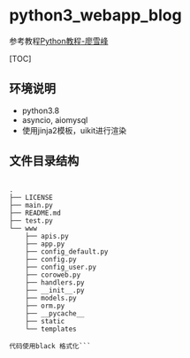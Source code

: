 # python3_webapp_blog

参考教程[Python教程-廖雪峰](https://www.liaoxuefeng.com/wiki/1016959663602400)

[TOC]


## 环境说明
* python3.8
* asyncio, aiomysql
* 使用jinja2模板，uikit进行渲染


## 文件目录结构

```shell

.
├── LICENSE
├── main.py
├── README.md
├── test.py
└── www
    ├── apis.py
    ├── app.py
    ├── config_default.py
    ├── config.py
    ├── config_user.py
    ├── coroweb.py
    ├── handlers.py
    ├── __init__.py
    ├── models.py
    ├── orm.py
    ├── __pycache__
    ├── static
    └── templates

代码使用black 格式化```
